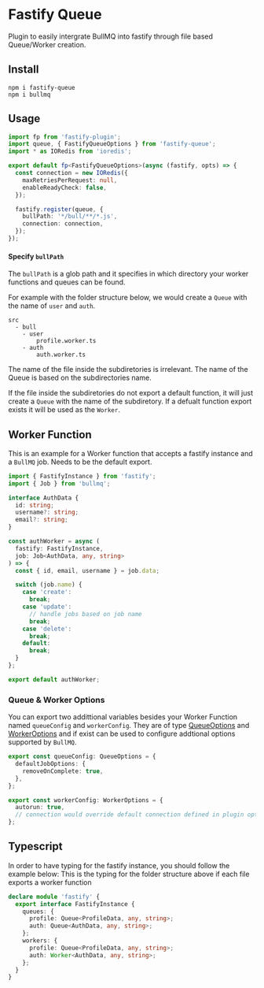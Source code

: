 # Fastify Queue

Plugin to easily intergrate BullMQ into fastify through file based Queue/Worker creation.

## Install

```
npm i fastify-queue
npm i bullmq
```

## Usage

```typescript
import fp from 'fastify-plugin';
import queue, { FastifyQueueOptions } from 'fastify-queue';
import * as IORedis from 'ioredis';

export default fp<FastifyQueueOptions>(async (fastify, opts) => {
  const connection = new IORedis({
    maxRetriesPerRequest: null,
    enableReadyCheck: false,
  });

  fastify.register(queue, {
    bullPath: '*/bull/**/*.js',
    connection: connection,
  });
});
```

#### Specify `bullPath`

The `bullPath` is a glob path and it specifies in which directory your worker functions and queues can be found.

For example with the folder structure below, we would create a `Queue` with the name of `user` and `auth`.

```
src
  - bull
    - user
        profile.worker.ts
    - auth
        auth.worker.ts
```

The name of the file inside the subdiretories is irrelevant. The name of the Queue is based on the subdirectories name.

If the file inside the subdiretories do not export a default function, it will just create a `Queue` with the name of the subdiretory. If a defualt function export exists it will be used as the `Worker`.

## Worker Function

This is an example for a Worker function that accepts a fastify instance and a `BullMQ` job. Needs to be the default export.

```typescript
import { FastifyInstance } from 'fastify';
import { Job } from 'bullmq';

interface AuthData {
  id: string;
  username?: string;
  email?: string;
}

const authWorker = async (
  fastify: FastifyInstance,
  job: Job<AuthData, any, string>
) => {
  const { id, email, username } = job.data;

  switch (job.name) {
    case 'create':
      break;
    case 'update':
      // handle jobs based on job name
      break;
    case 'delete':
      break;
    default:
      break;
  }
};

export default authWorker;
```

### Queue & Worker Options

You can export two addittional variables besides your Worker Function named `queueConfig` and `workerConfig`. They are of type [QueueOptions](https://github.com/taskforcesh/bullmq/blob/dd7efc3390e4a9a90f1b3ee0c3e3c74deb1f0369/docs/gitbook/api/bullmq.queueoptions.md) and [WorkerOptions](https://github.com/taskforcesh/bullmq/blob/dd7efc3390e4a9a90f1b3ee0c3e3c74deb1f0369/docs/gitbook/api/bullmq.workeroptions.md) and if exist can be used to configure addtional options supported by `BullMQ`.

```typescript
export const queueConfig: QueueOptions = {
  defaultJobOptions: {
    removeOnComplete: true,
  },
};

export const workerConfig: WorkerOptions = {
  autorun: true,
  // connection would override default connection defined in plugin options
};
```

## Typescript

In order to have typing for the fastify instance, you should follow the example below:
This is the typing for the folder structure above if each file exports a worker function

```typescript
declare module 'fastify' {
  export interface FastifyInstance {
    queues: {
      profile: Queue<ProfileData, any, string>;
      auth: Queue<AuthData, any, string>;
    };
    workers: {
      profile: Queue<ProfileData, any, string>;
      auth: Worker<AuthData, any, string>;
    };
  }
}
```
